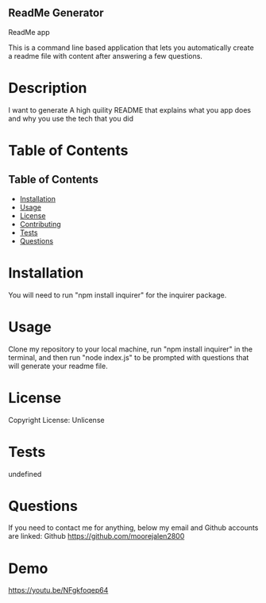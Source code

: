 ## ReadMe Generator

ReadMe app

This is a command line based application that lets you automatically create a readme file with content after answering a few questions.


# Description

I want to generate A high quility README that explains what you app does and why you use the tech that you did

# Table of Contents

## Table of Contents
  - [Installation](#installation)
  - [Usage](#usage)
  - [License](#license)
  - [Contributing](#contributing)
  - [Tests](#tests)
  - [Questions](#questions)

# Installation

You will need to run "npm install inquirer" for the inquirer package.

# Usage

Clone my repository to your local machine, run "npm install inquirer" in the terminal, and then run "node index.js" to be prompted with questions that will generate your readme file.

# License

Copyright  License: Unlicense

# Tests

undefined

# Questions

If you need to contact me for anything, below my email and Github accounts are linked: Github https://github.com/moorejalen2800

# Demo

https://youtu.be/NFgkfoqep64

